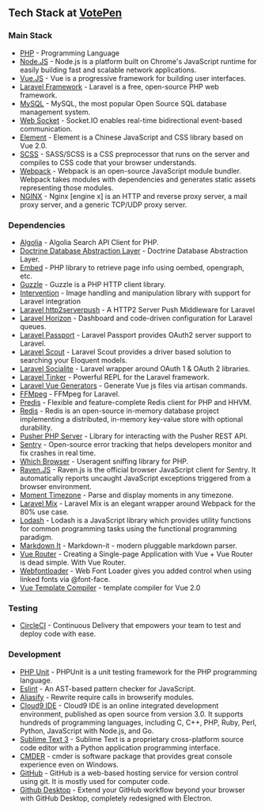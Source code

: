 ## Tech Stack at [**VotePen**](https://votepen.com)

### Main Stack

- [PHP](https://php.net) - Programming Language
- [Node.JS]() - Node.js is a platform built on Chrome's JavaScript runtime for easily building fast and scalable network applications.
- [Vue.JS]() - Vue is a progressive framework for building user interfaces.
- [Laravel Framework](https://laravel.com) - Laravel is a free, open-source PHP web framework.
- [MySQL]() - MySQL, the most popular Open Source SQL database management system.
- [Web Socket]() - Socket.IO enables real-time bidirectional event-based communication.
- [Element]() - Element is a Chinese JavaScript and CSS library based on Vue 2.0.
- [SCSS](https://sass-lang.com) - SASS/SCSS is a CSS preprocessor that runs on the server and compiles to CSS code that your browser understands.
- [Webpack](https://webpack.js.org) - Webpack is an open-source JavaScript module bundler. Webpack takes modules with dependencies and generates static assets representing those modules.
- [NGINX]() - Nginx [engine x] is an HTTP and reverse proxy server, a mail proxy server, and a generic TCP/UDP proxy server.

### Dependencies

- [Algolia](https://algolia.com) - Algolia Search API Client for PHP.
- [Doctrine Database Abstraction Layer](https://github.com/doctrine/dbal) - Doctrine Database Abstraction Layer.
- [Embed](https://github.com/oscarotero/Embed) - PHP library to retrieve page info using oembed, opengraph, etc.
- [Guzzle](https://packagist.org/packages/guzzle/guzzle) - Guzzle is a PHP HTTP client library.
- [Intervention](https://packagist.org/packages/intervention/image) - Image handling and manipulation library with support for Laravel integration
- [Laravel http2serverpush](https://packagist.org/packages/jacobbennett/laravel-http2serverpush) - A HTTP2 Server Push Middleware for Laravel
- [Laravel Horizon](https://horizon.laravel.com) - Dashboard and code-driven configuration for Laravel queues.
- [Laravel Passport](https://laravel.com/docs/passport) - Laravel Passport provides OAuth2 server support to Laravel.
- [Laravel Scout](https://laravel.com/docs/scout) - Laravel Scout provides a driver based solution to searching your Eloquent models.
- [Laravel Socialite](https://laravel.com/docs/socialite) - Laravel wrapper around OAuth 1 & OAuth 2 libraries.
- [Laravel Tinker](https://github.com/laravel/tinker) - Powerful REPL for the Laravel framework.
- [Laravel Vue Generators](https://packagist.org/packages/zachleigh/laravel-vue-generators) - Generate Vue js files via artisan commands.
- [FFMpeg](https://packagist.org/packages/pbmedia/laravel-ffmpeg) - FFMpeg for Laravel.
- [Predis](https://packagist.org/packages/predis/predis) - Flexible and feature-complete Redis client for PHP and HHVM.
- [Redis](https://redis.io) - Redis is an open-source in-memory database project implementing a distributed, in-memory key-value store with optional durability.
- [Pusher PHP Server](https://packagist.org/packages/pusher/pusher-php-server) - Library for interacting with the Pusher REST API.
- [Sentry](https://sentry.io) - Open-source error tracking that helps developers monitor and fix crashes in real time.
- [Which Browser](https://packagist.org/packages/whichbrowser/parser) - Useragent sniffing library for PHP.
- [Raven.JS](https://docs.sentry.io/clients/javascript) - Raven.js is the official browser JavaScript client for Sentry. It automatically reports uncaught JavaScript exceptions triggered from a browser environment.
- [Moment Timezone](https://www.npmjs.com/package/moment-timezone) - Parse and display moments in any timezone.
- [Laravel Mix](https://www.npmjs.com/package/laravel-mix) - Laravel Mix is an elegant wrapper around Webpack for the 80% use case.
- [Lodash](https://lodash.com) - Lodash is a JavaScript library which provides utility functions for common programming tasks using the functional programming paradigm.
- [Markdown It](https://www.npmjs.com/package/markdown-it) - Markdown-it - modern pluggable markdown parser.
- [Vue Router](https://router.vuejs.org/en/) - Creating a Single-page Application with Vue + Vue Router is dead simple. With Vue Router.
- [Webfontloader](https://www.npmjs.com/package/webfontloader) - Web Font Loader gives you added control when using linked fonts via @font-face.
- [Vue Template Compiler](https://www.npmjs.com/package/vue-template-compiler) - template compiler for Vue 2.0

### Testing

- [CircleCI](https://circleci.com) - Continuous Delivery that empowers your team to test and deploy code with ease.

### Development

- [PHP Unit](https://phpunit.de) - PHPUnit is a unit testing framework for the PHP programming language.
- [Eslint](https://www.npmjs.com/package/eslint) - An AST-based pattern checker for JavaScript.
- [Aliasify](https://www.npmjs.com/package/aliasify) - Rewrite require calls in browserify modules.
- [Cloud9 IDE](https://aws.amazon.com/cloud9/) - Cloud9 IDE is an online integrated development environment, published as open source from version 3.0. It supports hundreds of programming languages, including C, C++, PHP, Ruby, Perl, Python, JavaScript with Node.js, and Go.
- [Sublime Text 3](https://www.sublimetext.com) - Sublime Text is a proprietary cross-platform source code editor with a Python application programming interface.
- [CMDER](https://cmder.net) - cmder is software package that provides great console experience even on Windows.
- [GitHub](https://github.com) - GitHub is a web-based hosting service for version control using git. It is mostly used for computer code.
- [Github Desktop](https://desktop.github.com) - Extend your GitHub workflow beyond your browser with GitHub Desktop, completely redesigned with Electron.